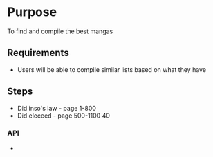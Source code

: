 # Purpose

To find and compile the best mangas

## Requirements

- Users will be able to compile similar lists based on what they have

## Steps

- Did inso's law - page 1-800
- Did eleceed - page 500-1100 
40 
### API 

- 